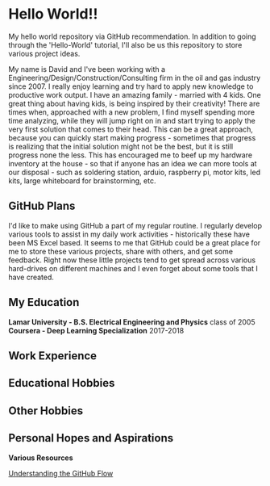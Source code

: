 # Hello World!!
My hello world repository via GitHub recommendation.  In addition to going through the 'Hello-World' tutorial, I'll also be us this repository to store various project ideas.

My name is David and I've been working with a Engineering/Design/Construction/Consulting firm in the oil and gas industry since 2007.  I really enjoy learning and try hard to apply new knowledge to productive work output.  I have an amazing family - married with 4 kids.  One great thing about having kids, is being inspired by their creativity!  There are times when, approached with a new problem,  I find myself spending more time analyzing, while they will jump right on in and start trying to apply the very first solution that comes to their head.  This can be a great approach, because you can quickly start making progress - sometimes that progress is realizing that the initial solution might not be the best, but it is still progress none the less.  This has encouraged me to beef up my hardware inventory at the house - so that if anyone has an idea we can more tools at our disposal - such as soldering station, arduio, raspberry pi, motor kits, led kits, large whiteboard for brainstorming, etc.

## GitHub Plans
I'd like to make using GitHub a part of my regular routine.  I regularly develop various tools to assist in my daily work activities - historically these have been MS Excel based.  It seems to me that GitHub could be a great place for me to store these various projects, share with others, and get some feedback.  Right now these little projects tend to get spread across various hard-drives on different machines and I even forget about some tools that I have created.

## My Education
**Lamar University - B.S. Electrical Engineering and Physics** class of 2005
**Coursera - Deep Learning Specialization** 2017-2018

## Work Experience

## Educational Hobbies

## Other Hobbies

## Personal Hopes and Aspirations


**Various Resources**

[Understanding the GitHub Flow](https://guides.github.com/introduction/flow/)
